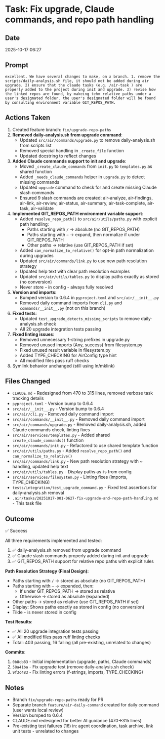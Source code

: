# Task: Fix upgrade, Claude commands, and repo path handling

## Date
2025-10-17 06:27

## Prompt
```
excellent. We have several changes to make, on a branch. 1. remove the scripts/daily-analysis.sh file, it should not be added during air upgrade. 2) ensure that the claude tasks (e.g. /air-task ) are properly added to the project during init and upgrade. 3) revise how the linked repos are found, by makeing tehm relative paths under a user's designated folder. the user's designated folder will be found by consulting environment variable GIT_REPOS_PATH.
```

## Actions Taken
1. Created feature branch: `fix/upgrade-repo-paths`
2. **Removed daily-analysis.sh from upgrade command**:
   - Updated `src/air/commands/upgrade.py` to remove daily-analysis.sh from scripts list
   - Removed special handling in `_create_file` function
   - Updated docstring to reflect changes
3. **Added Claude commands support to init and upgrade**:
   - Moved `_create_claude_commands` from `init.py` to `templates.py` as shared function
   - Added `_needs_claude_commands` helper in `upgrade.py` to detect missing commands
   - Updated `upgrade` command to check for and create missing Claude slash commands
   - Ensured 9 slash commands are created: air-analyze, air-findings, air-link, air-review, air-status, air-summary, air-task-complete, air-task, air-validate
4. **Implemented GIT_REPOS_PATH environment variable support**:
   - Added `resolve_repo_path()` to `src/air/utils/paths.py` with explicit path handling:
     * Paths starting with `/` → absolute (no GIT_REPOS_PATH)
     * Paths starting with `~` → expand, then normalize if under GIT_REPOS_PATH
     * Other paths → relative (use GIT_REPOS_PATH if set)
   - Added `can_normalize_to_relative()` for opt-in path normalization during upgrades
   - Updated `src/air/commands/link.py` to use new path resolution strategy
   - Updated help text with clear path resolution examples
   - Updated `src/air/utils/tables.py` to display paths exactly as stored (no conversion)
   - Never store `~` in config - always fully resolved
5. **Version and imports**:
   - Bumped version to 0.6.4 in `pyproject.toml` and `src/air/__init__.py`
   - Removed daily command imports from `cli.py` and `commands/__init__.py` (not on this branch)
6. **Fixed tests**:
   - Updated `test_upgrade_detects_missing_scripts` to remove daily-analysis.sh check
   - All 20 upgrade integration tests passing
7. **Fixed linting issues**:
   - Removed unnecessary f-string prefixes in upgrade.py
   - Removed unused imports (Any, success) from filesystem.py
   - Fixed unused result variable in filesystem.py
   - Added TYPE_CHECKING for AirConfig type hint
   - All modified files pass ruff checks
8. Symlink behavior unchanged (still using ln/mklink)

## Files Changed
- `CLAUDE.md` - Redesigned from 470 to 315 lines, removed verbose task tracking details
- `pyproject.toml` - Version bump to 0.6.4
- `src/air/__init__.py` - Version bump to 0.6.4
- `src/air/cli.py` - Removed daily command import
- `src/air/commands/__init__.py` - Removed daily command import
- `src/air/commands/upgrade.py` - Removed daily-analysis.sh, added Claude commands check, linting fixes
- `src/air/services/templates.py` - Added shared `create_claude_commands()` function
- `src/air/commands/init.py` - Refactored to use shared template function
- `src/air/utils/paths.py` - Added `resolve_repo_path()` and `can_normalize_to_relative()`
- `src/air/commands/link.py` - New path resolution strategy with ~ handling, updated help text
- `src/air/utils/tables.py` - Display paths as-is from config
- `src/air/services/filesystem.py` - Linting fixes (imports, TYPE_CHECKING)
- `tests/integration/test_upgrade_command.py` - Fixed test assertions for daily-analysis.sh removal
- `.air/tasks/20251017-001-0627-fix-upgrade-and-repo-path-handling.md` - This task file

## Outcome
✅ Success

All three requirements implemented and tested:
1. ✅ daily-analysis.sh removed from upgrade command
2. ✅ Claude slash commands properly added during init and upgrade
3. ✅ GIT_REPOS_PATH support for relative repo paths with explicit rules

**Path Resolution Strategy (Final Design):**
- Paths starting with `/` → stored as absolute (no GIT_REPOS_PATH)
- Paths starting with `~` → expanded, then:
  * If under GIT_REPOS_PATH → stored as relative
  * Otherwise → stored as absolute (expanded)
- Other paths → stored as relative (use GIT_REPOS_PATH if set)
- Display: Shows paths exactly as stored in config (no conversion)
- Tilde `~` is never stored in config

**Test Results:**
- ✅ All 20 upgrade integration tests passing
- ✅ All modified files pass ruff linting checks
- Total: 403 passing, 16 failing (all pre-existing, unrelated to changes)

**Commits:**
1. `0b8cb83` - Initial implementation (upgrade, paths, Claude commands)
2. `58a41ba` - Fix upgrade test (remove daily-analysis.sh check)
3. `9f3c483` - Fix linting errors (f-strings, imports, TYPE_CHECKING)

## Notes
- Branch `fix/upgrade-repo-paths` ready for PR
- Separate branch `feature/air-daily-command` created for daily command (user wants local review)
- Version bumped to 0.6.4
- CLAUDE.md redesigned for better AI guidance (470→315 lines)
- Pre-existing test failures (16) in: agent coordination, task archive, link unit tests - unrelated to changes
